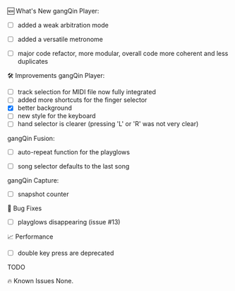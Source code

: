 

🆕 What's New
gangQin Player:
- [ ] added a weak arbitration mode
- [ ] added a versatile metronome
- [ ] major code refactor, more modular, overall code more coherent and less duplicates


🛠️ Improvements
gangQin Player:
- [ ] track selection for MIDI file now fully integrated
- [ ] added more shortcuts for the finger selector
- [X] better background
- [ ] new style for the keyboard
- [ ] hand selector is clearer (pressing 'L' or 'R' was not very clear)

gangQin Fusion:
- [ ] auto-repeat function for the playglows
- [ ] song selector defaults to the last song


gangQin Capture:
- [ ] snapshot counter 

🐞 Bug Fixes
- [ ] playglows disappearing (issue #13)

📈 Performance
- [ ] double key press are deprecated

TODO

🔥 Known Issues
None.